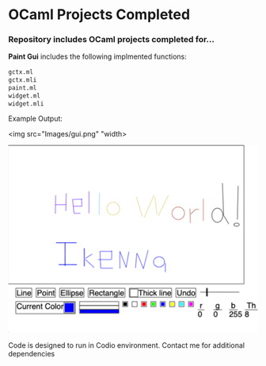 # OCaml Projects Completed  #
### Repository includes OCaml projects completed for... ### 
**Paint Gui** includes the following implmented functions:
```
gctx.ml
gctx.mli
paint.ml
widget.ml
widget.mli
```
Example Output:

<img src="Images/gui.png" "width>

![](Images/gui.png)

Code is designed to run in Codio environment. Contact me for additional dependencies

